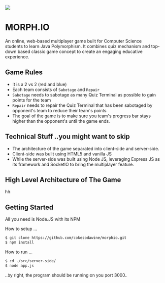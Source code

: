 ![](https://github.com/cokesodawine/morphio/blob/647297b7f93786d37f8e41874910e98454eeb4a5/src/client-side/html-file/new_resources/Java%20Game%20-%20Google%20Chrome%202024-08-23%2020-00-45.gif)

# MORPH.IO

An online, web-based multiplayer game built for Computer Science students to learn Java Polymorphism. It combines quiz mechanism and top-down based classic game concept to create an engaging educative experience.

## Game Rules

- It is a 2 vs 2 (red and blue)
- Each team consists of `Sabotage` and `Repair`
- `Sabotage` needs to sabotage as many Quiz Terminal as possible to gain points for the team
- `Repair` needs to repair the Quiz Terminal that has been sabotaged by opponent's team to reduce their team's points
- The goal of the game is to make sure you team's progress bar stays higher than the opponent's until the game ends.

## Technical Stuff ..you might want to skip

- The architecture of the game separated into client-side and server-side.
- Client-side was built using HTML5 and vanilla JS
- While the server-side was built using Node JS, leveraging Express JS as its framework and SocketIO to bring the multiplayer feature.

## High Level Architecture of The Game 

hh

## Getting Started

All you need is Node.JS with its NPM

How to setup ...

```bash
$ git clone https://github.com/cokesodawine/morphio.git
$ npm install
```

How to run ...

```bash
$ cd ./src/server-side/
$ node app.js
```

..by right, the program should be running on you port 3000..

